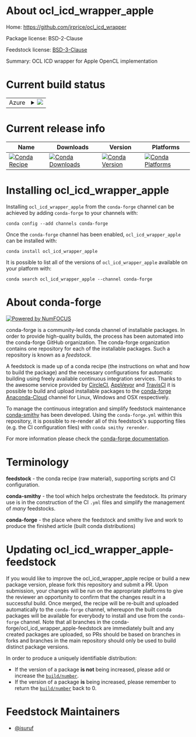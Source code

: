 About ocl_icd_wrapper_apple
===========================

Home: https://github.com/jrprice/ocl_icd_wrapper

Package license: BSD-2-Clause

Feedstock license: [BSD-3-Clause](https://github.com/conda-forge/ocl_icd_wrapper_apple-feedstock/blob/master/LICENSE.txt)

Summary: OCL ICD wrapper for Apple OpenCL implementation

Current build status
====================


<table>
    
  <tr>
    <td>Azure</td>
    <td>
      <details>
        <summary>
          <a href="https://dev.azure.com/conda-forge/feedstock-builds/_build/latest?definitionId=6082&branchName=master">
            <img src="https://dev.azure.com/conda-forge/feedstock-builds/_apis/build/status/ocl_icd_wrapper_apple-feedstock?branchName=master">
          </a>
        </summary>
        <table>
          <thead><tr><th>Variant</th><th>Status</th></tr></thead>
          <tbody><tr>
              <td>osx_64</td>
              <td>
                <a href="https://dev.azure.com/conda-forge/feedstock-builds/_build/latest?definitionId=6082&branchName=master">
                  <img src="https://dev.azure.com/conda-forge/feedstock-builds/_apis/build/status/ocl_icd_wrapper_apple-feedstock?branchName=master&jobName=osx&configuration=osx_64_" alt="variant">
                </a>
              </td>
            </tr><tr>
              <td>osx_arm64</td>
              <td>
                <a href="https://dev.azure.com/conda-forge/feedstock-builds/_build/latest?definitionId=6082&branchName=master">
                  <img src="https://dev.azure.com/conda-forge/feedstock-builds/_apis/build/status/ocl_icd_wrapper_apple-feedstock?branchName=master&jobName=osx&configuration=osx_arm64_" alt="variant">
                </a>
              </td>
            </tr>
          </tbody>
        </table>
      </details>
    </td>
  </tr>
</table>

Current release info
====================

| Name | Downloads | Version | Platforms |
| --- | --- | --- | --- |
| [![Conda Recipe](https://img.shields.io/badge/recipe-ocl_icd_wrapper_apple-green.svg)](https://anaconda.org/conda-forge/ocl_icd_wrapper_apple) | [![Conda Downloads](https://img.shields.io/conda/dn/conda-forge/ocl_icd_wrapper_apple.svg)](https://anaconda.org/conda-forge/ocl_icd_wrapper_apple) | [![Conda Version](https://img.shields.io/conda/vn/conda-forge/ocl_icd_wrapper_apple.svg)](https://anaconda.org/conda-forge/ocl_icd_wrapper_apple) | [![Conda Platforms](https://img.shields.io/conda/pn/conda-forge/ocl_icd_wrapper_apple.svg)](https://anaconda.org/conda-forge/ocl_icd_wrapper_apple) |

Installing ocl_icd_wrapper_apple
================================

Installing `ocl_icd_wrapper_apple` from the `conda-forge` channel can be achieved by adding `conda-forge` to your channels with:

```
conda config --add channels conda-forge
```

Once the `conda-forge` channel has been enabled, `ocl_icd_wrapper_apple` can be installed with:

```
conda install ocl_icd_wrapper_apple
```

It is possible to list all of the versions of `ocl_icd_wrapper_apple` available on your platform with:

```
conda search ocl_icd_wrapper_apple --channel conda-forge
```


About conda-forge
=================

[![Powered by NumFOCUS](https://img.shields.io/badge/powered%20by-NumFOCUS-orange.svg?style=flat&colorA=E1523D&colorB=007D8A)](http://numfocus.org)

conda-forge is a community-led conda channel of installable packages.
In order to provide high-quality builds, the process has been automated into the
conda-forge GitHub organization. The conda-forge organization contains one repository
for each of the installable packages. Such a repository is known as a *feedstock*.

A feedstock is made up of a conda recipe (the instructions on what and how to build
the package) and the necessary configurations for automatic building using freely
available continuous integration services. Thanks to the awesome service provided by
[CircleCI](https://circleci.com/), [AppVeyor](https://www.appveyor.com/)
and [TravisCI](https://travis-ci.com/) it is possible to build and upload installable
packages to the [conda-forge](https://anaconda.org/conda-forge)
[Anaconda-Cloud](https://anaconda.org/) channel for Linux, Windows and OSX respectively.

To manage the continuous integration and simplify feedstock maintenance
[conda-smithy](https://github.com/conda-forge/conda-smithy) has been developed.
Using the ``conda-forge.yml`` within this repository, it is possible to re-render all of
this feedstock's supporting files (e.g. the CI configuration files) with ``conda smithy rerender``.

For more information please check the [conda-forge documentation](https://conda-forge.org/docs/).

Terminology
===========

**feedstock** - the conda recipe (raw material), supporting scripts and CI configuration.

**conda-smithy** - the tool which helps orchestrate the feedstock.
                   Its primary use is in the construction of the CI ``.yml`` files
                   and simplify the management of *many* feedstocks.

**conda-forge** - the place where the feedstock and smithy live and work to
                  produce the finished article (built conda distributions)


Updating ocl_icd_wrapper_apple-feedstock
========================================

If you would like to improve the ocl_icd_wrapper_apple recipe or build a new
package version, please fork this repository and submit a PR. Upon submission,
your changes will be run on the appropriate platforms to give the reviewer an
opportunity to confirm that the changes result in a successful build. Once
merged, the recipe will be re-built and uploaded automatically to the
`conda-forge` channel, whereupon the built conda packages will be available for
everybody to install and use from the `conda-forge` channel.
Note that all branches in the conda-forge/ocl_icd_wrapper_apple-feedstock are
immediately built and any created packages are uploaded, so PRs should be based
on branches in forks and branches in the main repository should only be used to
build distinct package versions.

In order to produce a uniquely identifiable distribution:
 * If the version of a package **is not** being increased, please add or increase
   the [``build/number``](https://conda.io/docs/user-guide/tasks/build-packages/define-metadata.html#build-number-and-string).
 * If the version of a package **is** being increased, please remember to return
   the [``build/number``](https://conda.io/docs/user-guide/tasks/build-packages/define-metadata.html#build-number-and-string)
   back to 0.

Feedstock Maintainers
=====================

* [@isuruf](https://github.com/isuruf/)

